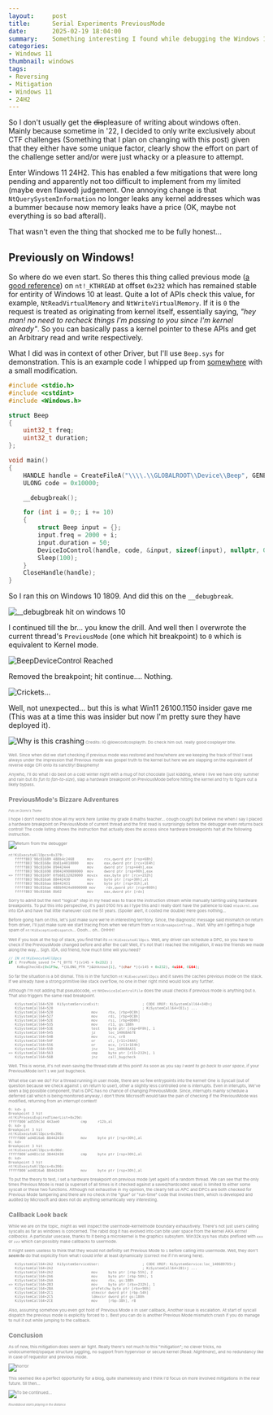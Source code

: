 ```yaml
---
layout:     post
title:      Serial Experiments PreviousMode
date:       2025-02-19 18:04:00
summary:    Something interesting I found while debugging the Windows 11 kernel.
categories: 
- Windows 11
thumbnail: windows
tags:
- Reversing
- Mitigation
- Windows 11 
- 24H2
---
```

So I don't usually get the ~~dis~~pleasure of writing about windows often. Mainly because sometime in '22, I decided to only write exclusively about CTF challenges (Something that I plan on changing with this post) given that they either have some unique factor, clearly show the effort on part of the challenge setter and/or were just whacky or a pleasure to attempt.

Enter Windows 11 24H2. This has enabled a few mitigations that were long pending and apparently not too difficult to implement from my limited (maybe even flawed) judgement. One annoying change is that `NtQuerySystemInformation` no longer leaks any kernel addresses which was a bummer because now memory leaks have a price (OK, maybe not everything is so bad afterall).

That wasn't even the thing that shocked me to be fully honest...

## Previously on Windows!

So where do we even start. So theres this thing called previous mode ([a good reference](https://googleprojectzero.blogspot.com/2019/03/windows-kernel-logic-bug-class-access.html)) on `nt!_KTHREAD` at offset `0x232` which has remained stable for entirity of Windows 10 at least. Quite a lot of APIs check this value, for example, `NtReadVirtualMemory` and `NtWriteVirtualMemory`. If it is `0` the request is treated as originating from kernel itself, essentially saying, _"hey man! no need to recheck things I'm passing to you since I'm kernel already"_. So you can basically pass a kernel pointer to these APIs and get an Arbitrary read and write respectively.

What I did was in context of other Driver, but I'll use `Beep.sys` for demonstration. This is an example code I whipped up from [somewhere](https://gist.github.com/nir9/dd09bcb8b47874d5b719fef24f05eecd) with a small modification.

```c
#include <stdio.h>
#include <cstdint>
#include <Windows.h>

struct Beep
{
    uint32_t freq;
    uint32_t duration;
};

void main()
{
    HANDLE handle = CreateFileA("\\\\.\\GLOBALROOT\\Device\\Beep", GENERIC_READ | GENERIC_WRITE, 0, nullptr, OPEN_EXISTING, FILE_ATTRIBUTE_NORMAL, nullptr);
    ULONG code = 0x10000;

    __debugbreak();

    for (int i = 0;; i += 10)
    {
        struct Beep input = {};
        input.freq = 2000 + i;
        input.duration = 50;
        DeviceIoControl(handle, code, &input, sizeof(input), nullptr, 0, nullptr, nullptr);
        Sleep(100);
    }
    CloseHandle(handle);
}
```

So I ran this on Windows 10 1809. And did this on the `__debugbreak`.

![__debugbreak hit on windows 10](/images/2025-02-19-Serial-Experiments-PreviousMode/first_dbg_win10.png)

I continued till the br... you know the drill. And well then I overwrote the current thread's `PreviousMode` (one which hit breakpoint) to `0` which is equivalent to Kernel mode.

![BeepDeviceControl Reached](/images/2025-02-19-Serial-Experiments-PreviousMode/first_bp_win10.png)

Removed the breakpoint; hit continue.... Nothing.

![Crickets...](/images/2025-02-19-Serial-Experiments-PreviousMode/crickets.png)

Well, not unexpected... but this is what Win11 26100.1150 insider gave me (This was at a time this was insider but now I'm pretty sure they have deployed it).

![Why is this crashing](/images/2025-02-19-Serial-Experiments-PreviousMode/lowcost_wait_what.jpg)<font style="font-size:70%;color:gray"> <small>Credits: IG @lowcostcosplayth. Do check him out. really good cosplayer btw.

Well. Since when did we start checking if previous mode was restored and how/where are we keeping the track of this! I was always under the impression that Previous mode was gospel truth to the kernel but here we are slapping on the equivalent of reverse edge CFI onto its sanctity! Blasphemy!

Anywho, I'll do what I do best on a cold winter night with a mug of hot chocolate (just kidding, where I live we have only summer and rain but _its fun to fan-ta-size_), slap a hardware breakpoint on PreviousMode before hitting the kernel and try to figure out a likely bypass.

## PreviousMode's Bizzare Adventures

_<font style="font-size:70%;color:gray">*Puts on Giorno's Theme*</font>_

I hope I don't need to show all my work here (unlike my grade 8 maths teacher... cough cough) but believe me when I say I placed a hardware breakpoint on PreviousMode of current thread and the first read is surprisingly before the debugger even returns back control! The code listing shows the instruction that actually does the access since hardware breakpoints halt at the following instruction.

![Return from the debugger](/images/2025-02-19-Serial-Experiments-PreviousMode/stacktrace_first_hw_hit.png)

```plaintext
nt!KiExecuteAllDpcs+0x379:
   fffff803`98c81689 488b4c2468      mov     rcx,qword ptr [rsp+68h]
   fffff803`98c8168e 8b81e4010000    mov     eax,dword ptr [rcx+1E4h]
   fffff803`98c81694 89442444        mov     dword ptr [rsp+44h],eax
   fffff803`98c81698 89842490000000  mov     dword ptr [rsp+90h],eax
=> fffff803`98c8169f 0fb68132020000  movzx   eax,byte ptr [rcx+232h]
   fffff803`98c816a6 88442430        mov     byte ptr [rsp+30h],al
   fffff803`98c816aa 88442431        mov     byte ptr [rsp+31h],al
   fffff803`98c816ae 488b9424e0000000 mov     rdx,qword ptr [rsp+0E0h]
   fffff803`98c816b6 8b02            mov     eax,dword ptr [rdx]
```

Sorry to admit but the next "logical" step in my head was to trace the instruction stream while manually tainting using hardware breakpoints. To put this into perspective, it's past 0100 hrs as I type this and I really dont have the patience to load `ntoskrnl.exe` into IDA and have that little maneuver cost me 51 years. (Spoiler alert, it costed me double) Here goes nothing...

Before going ham on this, let's just make sure we're in interesting territory. Since, the diagnostic message said mismatch on return from driver, I'll just make sure we start tracing from when we return from `nt!KiBreakpointTrap`... Wait. Why am I getting a huge spam of `nt!KiExceptionDispatch`... Oooh... oh.. OHHH!

Well if you look at the top of stack, you find that its `nt!KiExecuteAllDpcs`. Well, any driver can schedule a DPC, so you have to check if the PreviousMode changed before and after the call! Well, it's not that I reached the mitigation, it was the friends we made along the way... Sigh. IDA, old friend, how much time will you need?

```cpp
// IN nt!KiExecuteAllDpcs
if ( PrevMode_saved != *(_BYTE *)(v145 + 0x232) )
    KeBugCheckEx(0x1F9u, *(ULONG_PTR *)&Unknown[1], *(char *)(v145 + 0x232), 4ui64, 0i64);
```

So far the situation is a bit dismal. This is in the function `nt!KiExecuteAllDpcs` and it saves the caches previous mode on the stack. If we already have a strong primitive like stack overflow, no one in their right mind would look any further.

Although I'm not adding that pseudocode, `nt!NtDeviceIoControlFile` does the usual checks if previous mode is anything but `0`. That also triggers the same read breakpoint.

```plaintext
   KiSystemCall64+520  KiSystemServiceExit:                    ; CODE XREF: KiSystemCall64+34D↑j
   KiSystemCall64+520                                          ; KiSystemCall64+CE1↓j ...
   KiSystemCall64+520                  mov     rbx, [rbp+0C0h]
   KiSystemCall64+527                  mov     rdi, [rbp+0C8h]
   KiSystemCall64+52E                  mov     rsi, [rbp+0D0h]
   KiSystemCall64+535                  mov     r11, gs:188h
   KiSystemCall64+53E                  test    byte ptr [rbp+0F0h], 1
   KiSystemCall64+545                  jz      loc_14068A67E
   KiSystemCall64+54B                  mov     rcx, cr8
   KiSystemCall64+54F                  or      cl, [r11+24Ah]
   KiSystemCall64+556                  or      ecx, [r11+1E4h]
   KiSystemCall64+55D                  jnz     loc_14068AA31
=> KiSystemCall64+563                  cmp     byte ptr [r11+232h], 1
   KiSystemCall64+56B                  jnz     call_bugcheck
```

Well. This is worse, it's not even saving the thread state at this point! As soon as you say _I want to go back to user space_, if your PreviousMode isn't `1` we just bugcheck.

What else can we do? For a thread running in user mode, there are so few entrypoints into the kernel! One is Syscall (out of question because we check against `1` on return to user), other a slightly less controlled one is interrupts. Even in interupts, We've seen a big possible component, that is DPC has no chance of changing PreviousMode. Since, interrupts mainly schedule a deferred call which is being monitored anyway, I don't think Microsoft would take the pain of checking if the PreviousMode was modified, returning from an interrupt context!

```plaintext
0: kd> g
Breakpoint 3 hit
nt!KiProcessExpiredTimerList+0x29d:
fffff800`ad559c3d 443ae0          cmp     r12b,al
0: kd> g
Breakpoint 3 hit
nt!KiExecuteAllDpcs+0x396:
fffff800`ad4816a6 88442430        mov     byte ptr [rsp+30h],al
0: kd> 
Breakpoint 3 hit
nt!KiExecuteAllDpcs+0x90d:
fffff800`ad481c1d 38442430        cmp     byte ptr [rsp+30h],al
0: kd> 
Breakpoint 3 hit
nt!KiExecuteAllDpcs+0x396:
fffff800`ad4816a6 88442430        mov     byte ptr [rsp+30h],al
```

To put the theory to test, I set a hardware breakpoint on previous mode (yet again) of a random thread. We can see that the only times Previous Mode is read (a superset of all times is it checked against a saved/hardcoded value) is limited to either some syscall or these two functions. Although not exhaustive in my opinion, the clearly tell us APC and DPCs are both checked for Previous Mode tampering and there are no check in the "glue" or "run-time" code that invokes them, which is developed and audited by Microsoft and does not do anything semantically very interesting.

## Callback Look back

While we are on the topic, might as well inspect the usermode-kernelmode boundary exhaustively. There's not just users calling syscalls as far as windows is concerned. The rabid dog it has evolved into can bite user space from the kernel AKA _kernel callbacks_. A particular usecase, thanks to it being a microkernel is the graphics subsytem. Win32k.sys has stubs prefixed with `xxx` or `zzz` which can possibly make callbacks to usermode.

It might seem useless to think that they would not definitly set Previous Mode to `1` before calling into usermode. Well, they don't **_seem to_** do that explicitly from what I could infer at least dynamically (correct me if I'm wrong here).

```plaintext
   KiSystemCall64+2A2  KiSystemServiceUser:                    ; CODE XREF: KiSystemService:loc_1406897D5↑j
   KiSystemCall64+2A2                                          ; KiSystemCall64+281↑j ...
   KiSystemCall64+2A2                  mov     byte ptr [rbp-55h], 2
   KiSystemCall64+2A6                  mov     byte ptr [rbp-58h], 1
   KiSystemCall64+2AA                  mov     rbx, gs:188h
=> KiSystemCall64+2B3                  mov     byte ptr [rbx+232h], 1
   KiSystemCall64+2BA                  prefetchw byte ptr [rbx+90h]
   KiSystemCall64+2C1                  stmxcsr dword ptr [rbp-54h]
   KiSystemCall64+2C5                  ldmxcsr dword ptr gs:180h
   KiSystemCall64+2CE                  mov     [rbp-38h], r8
```

Also, assuming somehow you even got hold of Previous Mode `0` in user callback, Another issue is escalation. At start of syscall dispatch the previous mode is explicitly forced to `1`. Best you can do is another Previous Mode mismatch crash if you do manage to null it out while jumping to the callback.

## Conclusion

As of now, this mitigation does seem air tight. Really there's not much to this "mitigation"; no clever tricks, no undocumented/opaque structure juggling, no support from hypervisor or secure kernel (Read: _Nightmare_), and no redundancy like in case of requestor and previous mode.

![horror](/images/2025-02-19-Serial-Experiments-PreviousMode/horror.png)

This seemed like a perfect opportunity for a blog, quite shamelessly and I think I'd focus on more involved mitigations in the near future. till then...

![To be continued...](/images/2025-02-19-Serial-Experiments-PreviousMode/tbc.png)

<font style="font-size:70%;color:gray">*Roundabout starts playing in the distance*</font>

